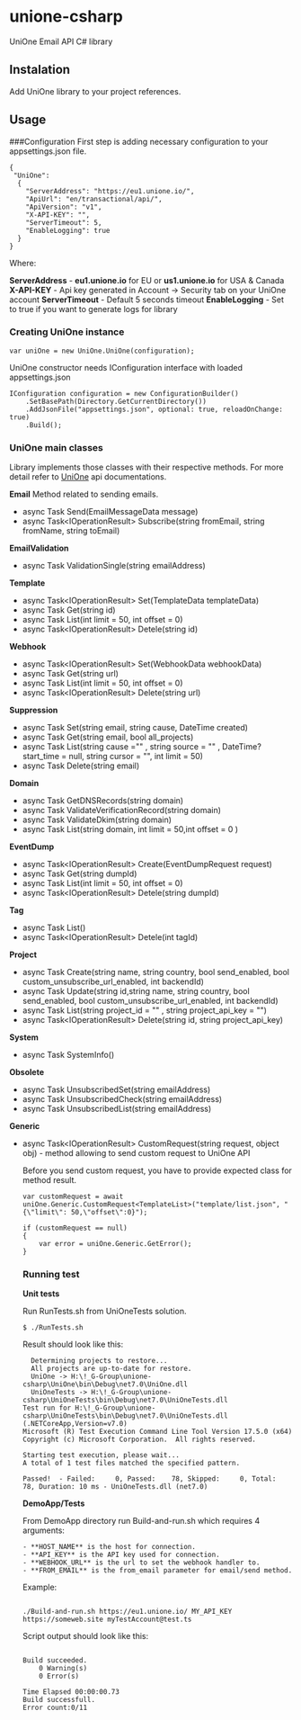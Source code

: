 # unione-csharp
UniOne Email API C# library

## Instalation
Add UniOne library to your project references.

## Usage
###Configuration
First step is adding necessary configuration to your appsettings.json file.

```
{
 "UniOne": 
  {
    "ServerAddress": "https://eu1.unione.io/",
    "ApiUrl": "en/transactional/api/",
    "ApiVersion": "v1",
    "X-API-KEY": "",
    "ServerTimeout": 5,
    "EnableLogging": true
  }
}
```

Where:

**ServerAddress** - __eu1.unione.io__ for EU or __us1.unione.io__ for USA & Canada
**X-API-KEY** - Api key generated in Account -> Security tab on your UniOne account
**ServerTimeout** - Default 5 seconds timeout
**EnableLogging** - Set to true if you want to generate logs for library

### Creating UniOne instance

```
var uniOne = new UniOne.UniOne(configuration);
```
UniOne constructor needs IConfiguration interface with loaded appsettings.json

```
IConfiguration configuration = new ConfigurationBuilder()
    .SetBasePath(Directory.GetCurrentDirectory())
    .AddJsonFile("appsettings.json", optional: true, reloadOnChange: true)
    .Build();
```

### UniOne main classes
Library implements those classes with their respective methods. For more detail refer to [UniOne](https://docs.unione.io/en/web-api) api documentations.

**Email**
Method related to sending emails.
- async Task<EmailResponseData> Send(EmailMessageData message)
- async Task<IOperationResult<string>> Subscribe(string fromEmail, string fromName, string toEmail)

**EmailValidation**
- async Task<EmailValidationData> ValidationSingle(string emailAddress)

**Template**
- async Task<IOperationResult<string>> Set(TemplateData templateData)
- async Task<TemplateData> Get(string id)
- async Task<TemplateList> List(int limit = 50, int offset = 0)
- async Task<IOperationResult<string>> Detele(string id)

**Webhook**
- async Task<IOperationResult<string>> Set(WebhookData webhookData)
- async Task<WebhookData> Get(string url)
- async Task<WebhookData> List(int limit = 50, int offset = 0)
- async Task<IOperationResult<string>> Delete(string url)

**Suppression**
- async Task<SuppressionData> Set(string email, string cause, DateTime created)
- async Task<SuppressionData> Get(string email, bool all_projects)
- async Task<SuppressionData> List(string cause ="" , string source = "" , DateTime? start_time = null, string cursor = "", int limit = 50)
- async Task<SuppressionData> Delete(string email)

**Domain**
- async Task<DomainData> GetDNSRecords(string domain)
- async Task<DomainData> ValidateVerificationRecord(string domain)
- async Task<DomainData> ValidateDkim(string domain)
- async Task<DomainList> List(string domain, int limit = 50,int offset = 0 )

**EventDump**
- async Task<IOperationResult<string>> Create(EventDumpRequest request)
- async Task<EventDumpRequest> Get(string dumpId)
- async Task<EventDumpList> List(int limit = 50, int offset = 0)
- async Task<IOperationResult<string>> Detele(string dumpId)

**Tag**
- async Task<TagList> List()
- async Task<IOperationResult<string>> Detele(int tagId)

**Project**
- async Task<ProjectInputData> Create(string name, string country, bool send_enabled, bool custom_unsubscribe_url_enabled, int backendId)
- async Task<ProjectInputData> Update(string id,string name, string country, bool send_enabled, bool custom_unsubscribe_url_enabled, int backendId)
- async Task<ProjectDataList> List(string project_id = "" , string project_api_key = "")
- async Task<IOperationResult<string>> Delete(string id, string project_api_key)

**System**
- async Task<SystemInfoData> SystemInfo()

**Obsolete**
- async Task<UnsubscribedData> UnsubscribedSet(string emailAddress)
- async Task<UnsubscribedData> UnsubscribedCheck(string emailAddress)
- async Task<UnsubscribedList> UnsubscribedList(string emailAddress)

**Generic**
- async Task<IOperationResult<object>> CustomRequest(string request, object obj) - method allowing to send custom request to UniOne API 

Before you send custom request, you have to provide expected class for method result.
```
var customRequest = await uniOne.Generic.CustomRequest<TemplateList>("template/list.json", "{\"limit\": 50,\"offset\":0}");

if (customRequest == null)
{
    var error = uniOne.Generic.GetError();
}

```

### Running test 

**Unit tests**

Run RunTests.sh from UniOneTests solution.

```
$ ./RunTests.sh

```

Result should look like this:

```
  Determining projects to restore...
  All projects are up-to-date for restore.
  UniOne -> H:\!_G-Group\unione-csharp\UniOne\bin\Debug\net7.0\UniOne.dll
  UniOneTests -> H:\!_G-Group\unione-csharp\UniOneTests\bin\Debug\net7.0\UniOneTests.dll
Test run for H:\!_G-Group\unione-csharp\UniOneTests\bin\Debug\net7.0\UniOneTests.dll (.NETCoreApp,Version=v7.0)
Microsoft (R) Test Execution Command Line Tool Version 17.5.0 (x64)
Copyright (c) Microsoft Corporation.  All rights reserved.

Starting test execution, please wait...
A total of 1 test files matched the specified pattern.

Passed!  - Failed:     0, Passed:    78, Skipped:     0, Total:    78, Duration: 10 ms - UniOneTests.dll (net7.0)

```


**DemoApp/Tests**

From DemoApp directory run Build-and-run.sh which requires 4 arguments:

```
- **HOST_NAME** is the host for connection.
- **API_KEY** is the API key used for connection.
- **WEBHOOK_URL** is the url to set the webhook handler to.
- **FROM_EMAIL** is the from_email parameter for email/send method.
```

Example:

```

./Build-and-run.sh https://eu1.unione.io/ MY_API_KEY https://someweb.site myTestAccount@test.ts

```

Script output should look like this:

```

Build succeeded.
    0 Warning(s)
    0 Error(s)

Time Elapsed 00:00:00.73
Build successfull.
Error count:0/11

```